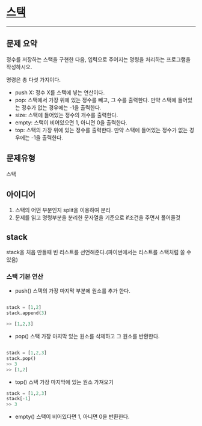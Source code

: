 # [스택](https://www.acmicpc.net/problem/10828)
---
## 문제 요약
정수를 저장하는 스택을 구현한 다음, 입력으로 주어지는 명령을 처리하는 프로그램을 작성하시오.

명령은 총 다섯 가지이다.

- push X: 정수 X를 스택에 넣는 연산이다.
- pop: 스택에서 가장 위에 있는 정수를 빼고, 그 수를 출력한다. 만약 스택에 들어있는 정수가 없는 경우에는 -1을 출력한다.
- size: 스택에 들어있는 정수의 개수를 출력한다.
- empty: 스택이 비어있으면 1, 아니면 0을 출력한다.
- top: 스택의 가장 위에 있는 정수를 출력한다. 만약 스택에 들어있는 정수가 없는 경우에는 -1을 출력한다.

## 문제유형
스택

## 아이디어
1. 스택의 어떤 부분인지 split을 이용하여 분리
2. 문제를 읽고 명령부분을 분리한 문자열을 기준으로 if조건을 주면서 풀어줄것

## stack
stack을 처음 만들때 빈 리스트를 선언해준다.(파이썬에서는 리스트를 스택처럼 쓸 수 있음)
### 스택 기본 연산

- push()
스택의 가장 마지막 부분에 원소를 추가 한다.
```python

stack = [1,2]
stack.append(3)

>> [1,2,3]

```
- pop()
스택 가장 마지막 있는 원소를 삭제하고 그 원소를 반환한다.
```python

stack = [1,2,3]
stack.pop()
>> 3
>> [1,2]

```
- top()
스택 가장 마지막에 있는 원소 가져오기
```python
stack = [1,2,3]
stack[-1]
>> 3
```
- empty()
스택이 비어있다면 1, 아니면 0을 반환한다.
